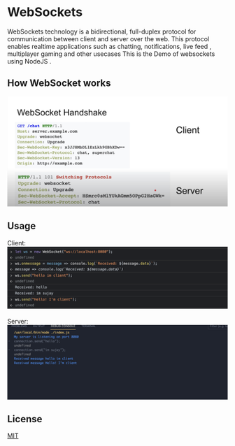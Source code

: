 # WebSockets

WebSockets technology is a bidirectional, full-duplex protocol for communication between client and server over the web. This protocol enables realtime applications such as chatting, notifications, live feed , multiplayer gaming and other usecases This is the Demo of websockets using NodeJS .

## How WebSocket works
<img src='assets/working1.png'/>

## Usage
Client:
<br>
<img src='assets/client.png'/>
<br>
<br>
Server:
<img src='assets/server.png'/>



## License

[MIT](https://choosealicense.com/licenses/mit/)